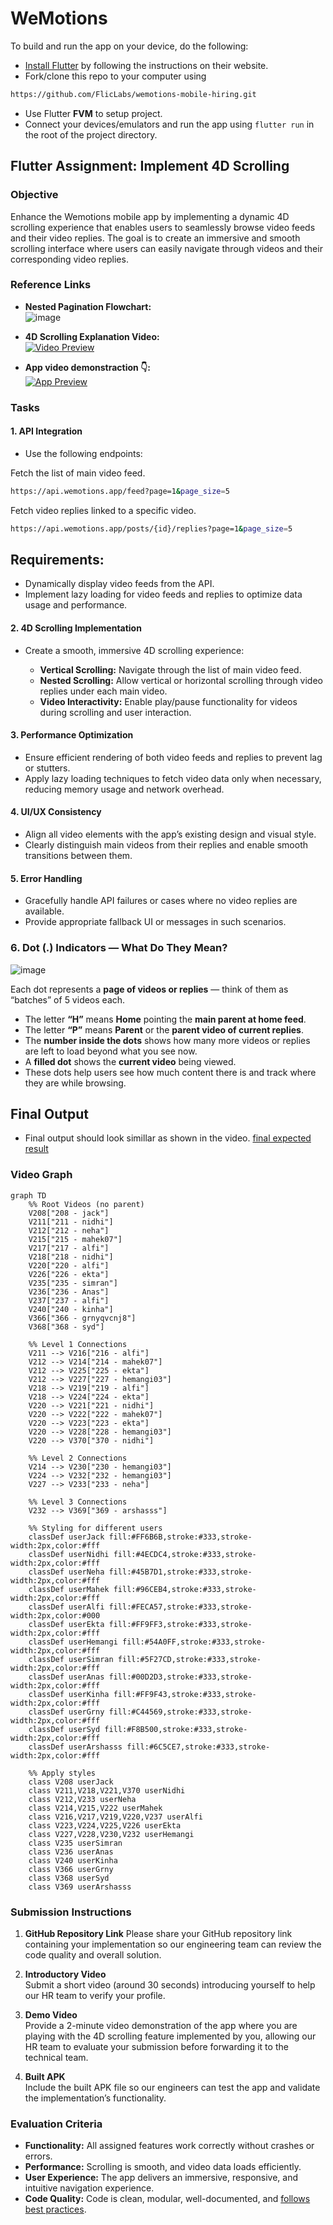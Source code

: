 # WeMotions

To build and run the app on your device, do the following:

-   [Install Flutter](https://flutter.dev/docs/get-started/install/) by following the instructions on their website.
-   Fork/clone this repo to your computer using 

```bash
https://github.com/FlicLabs/wemotions-mobile-hiring.git
```

- Use Flutter **FVM** to setup project.
- Connect your devices/emulators and run the app using `flutter run` in the root of the project directory.


## Flutter Assignment: Implement 4D Scrolling

### Objective

Enhance the Wemotions mobile app by implementing a dynamic 4D scrolling experience that enables users to seamlessly browse video feeds and their video replies. The goal is to create an immersive and smooth scrolling interface where users can easily navigate through videos and their corresponding video replies.

### Reference Links

- **Nested Pagination Flowchart:**  
  ![image](https://github.com/user-attachments/assets/692d2698-7e45-4e80-b2fc-4fa7b2346349)


- **4D Scrolling Explanation Video:**  
  [![Video Preview](https://github.com/user-attachments/assets/2ef5adba-29a3-49d3-afe0-3dbf2db2f812)](https://drive.google.com/file/d/1wc2NeQ3_Wu1yv_O_hec9HtkO-58G7HuQ/preview?usp=sharing)

- **App video demonstraction 👇:**  
  [![App Preview](https://github.com/user-attachments/assets/3207e1a5-9b72-4822-9333-d8545a3312d7)](https://drive.google.com/file/d/1XwSfpa1iaNB5h28Km8KwwvHQ8No7QEa1/preview?usp=sharing)

### Tasks

#### 1. API Integration

- Use the following endpoints:

Fetch the list of main video feed. 
```bash 
https://api.wemotions.app/feed?page=1&page_size=5
```  
Fetch video replies linked to a specific video. 
```bash
https://api.wemotions.app/posts/{id}/replies?page=1&page_size=5
```

## Requirements:

  - Dynamically display video feeds from the API.
  - Implement lazy loading for video feeds and replies to optimize data usage and performance.

#### 2. 4D Scrolling Implementation

- Create a smooth, immersive 4D scrolling experience:

  - **Vertical Scrolling:** Navigate through the list of main video feed. 
  - **Nested Scrolling:** Allow vertical or horizontal scrolling through video replies under each main video.
  - **Video Interactivity:** Enable play/pause functionality for videos during scrolling and user interaction.

#### 3. Performance Optimization

- Ensure efficient rendering of both video feeds and replies to prevent lag or stutters.
- Apply lazy loading techniques to fetch video data only when necessary, reducing memory usage and network overhead.

#### 4. UI/UX Consistency

- Align all video elements with the app’s existing design and visual style.
- Clearly distinguish main videos from their replies and enable smooth transitions between them.

#### 5. Error Handling

- Gracefully handle API failures or cases where no video replies are available.
- Provide appropriate fallback UI or messages in such scenarios.

### 6. Dot (.) Indicators — What Do They Mean?
![image](https://github.com/user-attachments/assets/6c86513a-9bfc-4650-9efe-ec96eec74952)


Each dot represents a **page of videos or replies** — think of them as “batches” of 5 videos each.

- The letter **“H”** means **Home** pointing the **main parent at home feed**.
- The letter **“P”** means **Parent** or the **parent video of current replies**.
- The **number inside the dots** shows how many more videos or replies are left to load beyond what you see now.
- A **filled dot** shows the **current video** being viewed.
- These dots help users see how much content there is and track where they are while browsing.

## Final Output 
- Final output should look simillar as shown in the video.
[final expected result](https://drive.google.com/file/d/1XwSfpa1iaNB5h28Km8KwwvHQ8No7QEa1/preview?usp=sharing)

### Video Graph
```mermaid
graph TD
    %% Root Videos (no parent)
    V208["208 - jack"]
    V211["211 - nidhi"] 
    V212["212 - neha"]
    V215["215 - mahek07"]
    V217["217 - alfi"]
    V218["218 - nidhi"]
    V220["220 - alfi"]
    V226["226 - ekta"]
    V235["235 - simran"]
    V236["236 - Anas"]
    V237["237 - alfi"]
    V240["240 - kinha"]
    V366["366 - grnyqvcnj8"]
    V368["368 - syd"]

    %% Level 1 Connections
    V211 --> V216["216 - alfi"]
    V212 --> V214["214 - mahek07"]
    V212 --> V225["225 - ekta"]
    V212 --> V227["227 - hemangi03"]
    V218 --> V219["219 - alfi"]
    V218 --> V224["224 - ekta"]
    V220 --> V221["221 - nidhi"]
    V220 --> V222["222 - mahek07"]
    V220 --> V223["223 - ekta"]
    V220 --> V228["228 - hemangi03"]
    V220 --> V370["370 - nidhi"]

    %% Level 2 Connections
    V214 --> V230["230 - hemangi03"]
    V224 --> V232["232 - hemangi03"]
    V227 --> V233["233 - neha"]

    %% Level 3 Connections
    V232 --> V369["369 - arshasss"]

    %% Styling for different users
    classDef userJack fill:#FF6B6B,stroke:#333,stroke-width:2px,color:#fff
    classDef userNidhi fill:#4ECDC4,stroke:#333,stroke-width:2px,color:#fff
    classDef userNeha fill:#45B7D1,stroke:#333,stroke-width:2px,color:#fff
    classDef userMahek fill:#96CEB4,stroke:#333,stroke-width:2px,color:#fff
    classDef userAlfi fill:#FECA57,stroke:#333,stroke-width:2px,color:#000
    classDef userEkta fill:#FF9FF3,stroke:#333,stroke-width:2px,color:#fff
    classDef userHemangi fill:#54A0FF,stroke:#333,stroke-width:2px,color:#fff
    classDef userSimran fill:#5F27CD,stroke:#333,stroke-width:2px,color:#fff
    classDef userAnas fill:#00D2D3,stroke:#333,stroke-width:2px,color:#fff
    classDef userKinha fill:#FF9F43,stroke:#333,stroke-width:2px,color:#fff
    classDef userGrny fill:#C44569,stroke:#333,stroke-width:2px,color:#fff
    classDef userSyd fill:#F8B500,stroke:#333,stroke-width:2px,color:#fff
    classDef userArshasss fill:#6C5CE7,stroke:#333,stroke-width:2px,color:#fff

    %% Apply styles
    class V208 userJack
    class V211,V218,V221,V370 userNidhi
    class V212,V233 userNeha
    class V214,V215,V222 userMahek
    class V216,V217,V219,V220,V237 userAlfi
    class V223,V224,V225,V226 userEkta
    class V227,V228,V230,V232 userHemangi
    class V235 userSimran
    class V236 userAnas
    class V240 userKinha
    class V366 userGrny
    class V368 userSyd
    class V369 userArshasss
```
### Submission Instructions

1. **GitHub Repository Link**
   Please share your GitHub repository link containing your implementation so our engineering team can review the code quality and overall solution.

2. **Introductory Video**  
   Submit a short video (around 30 seconds) introducing yourself to help our HR team to verify your profile.

3. **Demo Video**  
   Provide a 2-minute video demonstration of the app where you are playing with the 4D scrolling feature implemented by you, allowing our HR team to evaluate your submission before forwarding it to the technical team.

4. **Built APK**  
   Include the built APK file so our engineers can test the app and validate the implementation’s functionality.

### Evaluation Criteria

- **Functionality:** All assigned features work correctly without crashes or errors.  
- **Performance:** Scrolling is smooth, and video data loads efficiently.  
- **User Experience:** The app delivers an immersive, responsive, and intuitive navigation experience.  
- **Code Quality:** Code is clean, modular, well-documented, and [follows best practices](./BestPracticeToFollow.md).
